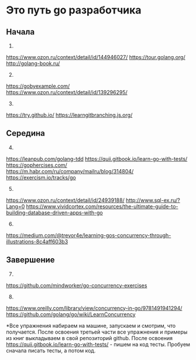 # Это путь go разработчика

## Начала

1.
https://www.ozon.ru/context/detail/id/144946027/
https://tour.golang.org/
http://golang-book.ru/

2.
https://gobyexample.com/
https://www.ozon.ru/context/detail/id/139296295/

3.
https://try.github.io/
https://learngitbranching.js.org/

## Середина

4.
https://leanpub.com/golang-tdd
https://quii.gitbook.io/learn-go-with-tests/
https://gophercises.com/
https://m.habr.com/ru/company/mailru/blog/314804/
https://exercism.io/tracks/go


5.
https://www.ozon.ru/context/detail/id/24939188/
http://www.sql-ex.ru/?Lang=0
https://www.vividcortex.com/resources/the-ultimate-guide-to-building-database-driven-apps-with-go

6.
https://medium.com/@trevor4e/learning-gos-concurrency-through-illustrations-8c4aff603b3

## Завершение

7.
https://github.com/mindworker/go-concurrency-exercises

8.
https://www.oreilly.com/library/view/concurrency-in-go/9781491941294/
https://github.com/golang/go/wiki/LearnConcurrency

*Все упражнения набираем на машине, запускаем и смотрим, что получается.
После освоения третьей части все упражнения и примеры из книг выкладываем в свой репозиторий github.
После освоения https://quii.gitbook.io/learn-go-with-tests/  - пишем на код тесты. Пробуем сначала писать тесты, а потом код.
